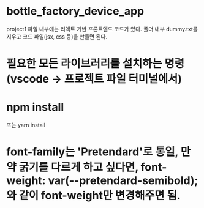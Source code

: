 # bottle_factory_device_app

project1 파일 내부에는 리액트 기반 프론트엔드 코드가 있다.
폴더 내부 dummy.txt를 지우고 코드 파일(jsx, css 등)을 만들면 된다.

# 필요한 모든 라이브러리를 설치하는 명령 (vscode -> 프로젝트 파일 터미널에서)
# npm install
또는 yarn install

# font-family는 'Pretendard'로 통일, 만약 굵기를 다르게 하고 싶다면, font-weight: var(--pretendard-semibold);와 같이 font-weight만 변경해주면 됨.
